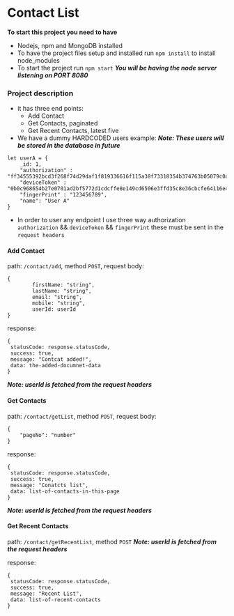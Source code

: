 # Contact List
**To start this project you need to have**
* Nodejs, npm and MongoDB installed
* To have the project files setup and installed run `npm install` to install node_modules
* To start the project run `npm start`
***You will be having the node server listening on PORT 8080***

### Project description
* it has three end points:
    * Add Contact
    * Get Contacts, paginated
    * Get Recent Contacts, latest five
* We have a dummy HARDCODED users example:
***Note: These users will be stored in the database in future***
```
let userA = {
    _id: 1,
    "authorization" : "ff34555392bcd3f268f74d29daf1f819336616f115a38f73318354b374763b05079c0ab18f68",
    "deviceToken" : "0b0c968654b27e0701ad2bf5772d1cdcffe8e149cd6506e3ffd35c8e36cbcfe64116e47a217ae6b1f8cb908e067ae108c14f0077424712195aebf39c8cb747b7811891e201e",
    "fingerPrint" : "123456789",
    "name": "User A"
}
```

* In order to user any endpoint I use three way authorization `authorization` && `deviceToken` && `fingerPrint` these must be sent in the `request headers`

#### Add Contact
path: `/contact/add`, method `POST`, request body:
```
{
        firstName: "string",
        lastName: "string",
        email: "string",
        mobile: "string",
        userId: userId
}
```
response: 
```
{
 statusCode: response.statusCode,
 success: true,
 message: "Contcat added!",
 data: the-added-documnet-data
}
```
***Note: userId is fetched from the request headers***

#### Get Contacts
path: `/contact/getList`, method `POST`, request body:
```
{
    "pageNo": "number"
}
```
response: 
```
{
 statusCode: response.statusCode,
 success: true,
 message: "Conatcts list",
 data: list-of-contacts-in-this-page
}
```
***Note: userId is fetched from the request headers***


#### Get Recent Contacts
path: `/contact/getRecentList`, method `POST`
***Note: userId is fetched from the request headers***

response: 
```
{
 statusCode: response.statusCode,
 success: true,
 message: "Recent List",
 data: list-of-recent-contacts
}
```
